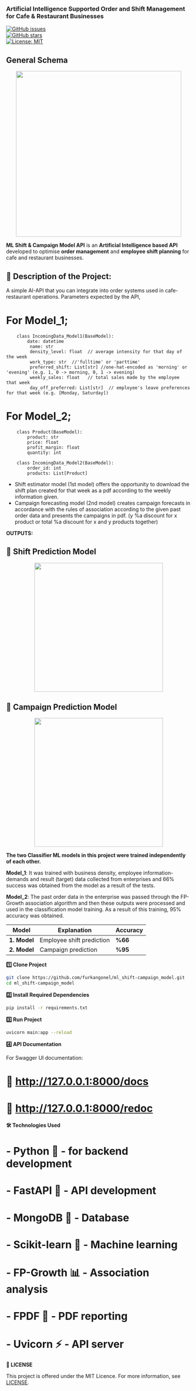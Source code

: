 ### **Artificial Intelligence Supported Order and Shift Management for Cafe & Restaurant Businesses**  

[![GitHub issues](https://img.shields.io/github/issues/furkangonel/ml_shift-campaign_model)](https://github.com/furkangonel/ml_shift-campaign_model/issues)  
[![GitHub stars](https://img.shields.io/github/stars/furkangonel/ml_shift-campaign_model)](https://github.com/furkangonel/ml_shift-campaign_model/stargazers)  
[![License: MIT](https://img.shields.io/badge/License-MIT-yellow.svg)](LICENSE)  


## **General Schema**

<p align="center">
  <img src="assets/schema.png" width="450">
</p>



**ML Shift & Campaign Model API** is an **Artificial Intelligence based API** developed to optimise **order management** and **employee shift planning** for cafe and restaurant businesses. 


## 📌 Description of the Project:
A simple AI-API that you can integrate into order systems used in cafe-restaurant operations. 
Parameters expected by the API,

# For Model_1;
```
    class IncomingData_Model1(BaseModel):
        date: datetime 
         name: str
         density_level: float  // average intensity for that day of the week
         work_type: str  //'fulltime' or 'parttime'
         preferred_shift: List[str] //one-hat-encoded as 'morning' or 'evening' (e.g. 1, 0 -> morning, 0, 1 -> evening)
         weekly_sales: float   // total sales made by the employee that week
         day_off_preferred: List[str]  // employee's leave preferences for that week (e.g. [Monday, Saturday])
```
   
# For Model_2;
```
    class Product(BaseModel):
        product: str
        price: float
        profit_margin: float
        quantity: int

    class IncomingData_Model2(BaseModel):
        order_id: int
        products: List[Product]
```

+ Shift estimator model (1st model) offers the opportunity to download the shift plan created for that week as a pdf according to the weekly information given.
+ Campaign forecasting model (2nd model) creates campaign forecasts in accordance with the rules of association according to the given past order data and presents the campaigns in pdf. (y %a discount for x product or total %a discount for x and y products together)


**OUTPUTS:**

## 🎯 Shift Prediction Model
<p align="center">
  <img src="assets/output-1.png" width="350">
</p>

## 🎯 Campaign Prediction Model
<p align="center">
  <img src="assets/output-2.png" width="350">
</p>


**The two Classifier ML models in this project were trained independently of each other.**

**Model_1**: It was trained with business density, employee information-demands and result (target) data collected from enterprises and 66% success was obtained from the model as a result of the tests.

**Model_2**: The past order data in the enterprise was passed through the FP-Growth association algorithm and then these outputs were processed and used in the classification model training. As a result of this training, 95% accuracy was obtained.



| Model  | Explanation | Accuracy |
|--------|-------------|----------|
| **1. Model** | Employee shift prediction | **%66** |
| **2. Model** | Campaign prediction       | **%95** |


**1️⃣ Clone Project**
```sh
git clone https://github.com/furkangonel/ml_shift-campaign_model.git
cd ml_shift-campaign_model
```
**2️⃣ Install Required Dependencies**
```sh
pip install -r requirements.txt
```
**3️⃣ Run Project**
```sh
uvicorn main:app --reload
```
**4️⃣ API Documentation**

For Swagger UI documentation:
# 📌 http://127.0.0.1:8000/docs
# 📌 http://127.0.0.1:8000/redoc


**🛠️ Technologies Used**
#	- Python 🐍 - for backend development
#	- FastAPI 🚀 - API development
#	- MongoDB 🍃 - Database
#	- Scikit-learn 🤖 - Machine learning
#	- FP-Growth 📊 - Association analysis
#	- FPDF 📝 - PDF reporting
#	- Uvicorn ⚡ - API server



**📜 LICENSE**

This project is offered under the MIT Licence. For more information, see [LICENSE](LICENSE).